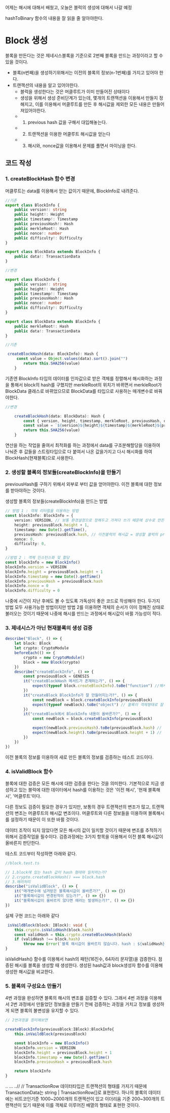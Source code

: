 어제는 해시에 대해서 배웠고, 오늘은 블럭의 생성에 대해서 나갈 예정

hashToBinary 함수의 내용을 잘 읽을 줄 알아야한다.

# Block 생성

블록을 만든다는 것은 제네시스블록을 기준으로 2번째 블록을 만드는 과정이라고 할 수 있을 것이다.

-   블록(n번째)을 생성하기위해서는 이전의 블록의 정보(n-1번째)를 가지고 있어야 한다.
-   트랜잭션의 내용을 알고 있어야한다.
    -   블럭을 생성한다는 것은 머클루트가 이미 만들어진 상태이다
    -   생성을 위해서 생성 준비단계가 있는데, 몇개의 트랜잭션을 이용해서 만들지 정해지고, 이를 이용해서 머클루트를 만든 후 해시값을 제외한 모든 내용은 만들어져있어야한다.
    -   1. previous hash 값을 구해서 대입해놓는다.
    -   2. 트랜잭션을 이용한 머클루트 해시값을 얻는다
    -   3. 해시와, nonce값을 이용해서 문제를 풀면서 마이닝을 한다.

## 코드 작성

### 1. createBlockHash 함수 변경

머클루트는 data를 이용해서 얻는 값이기 때문에, BlockInfo로 내려준다.

```ts
//기존
export class BlockInfo {
    public version!: string
    public height!: Height
    public timestamp!: Timestamp
    public previousHash!: Hash
    public merkleRoot!: Hash
    public nonce!: number
    public difficulty!: Difficulty
}

export class BlockData extends BlockInfo {
    public data!: TransactionData
}

//변경

export class BlockInfo {
    public version!: string
    public height!: Height
    public timestamp!: Timestamp
    public previousHash!: Hash
    public nonce!: number
    public difficulty!: Difficulty
}

export class BlockData extends BlockInfo {
    public merkleRoot!: Hash
    public data!: TransactionData
}
```

```ts
//기존

 createBlockHash(data: BlockInfo): Hash {
     const value = Object.values(data).sort().join("")
        return this.SHA256(value)
    }
```

기존엔 BlockInfo 타입의 데이터를 인자값으로 받은 객체를 정렬해서 해시화하는 과정을 통해서 block의 hash를 구했지만
merkleRoot의 위치가 바뀌면서 merkleRoot가 BlockData 클래스로 바뀌었으므로 BlockData를 타입으로 사용하는 매개변수로 바꿔야한다.

```ts
//변경

    createBlockHash(data: BlockData): Hash {
        const { version, height, timestamp, merkleRoot, previousHash, difficulty, nonce } = data
        const value = `${version}${height}${timestamp}${merkleRoot}${previousHash}${difficulty}${nonce}`
        return this.SHA256(value)
    }
```

연산을 하는 작업을 줄여서 최적화를 하는 과정에서 data를 구조분해할당을 이용하여 나눠준 후
값들을 스트링타입으로 다 붙여서 나온 값을가지고 다시 해시화를 하여 BlockHash(현재블록)으로 사용한다.

### 2. 생성할 블록의 정보들(createBlockInfo)을 만들기

previousHash를 구하기 위해서 외부로 부터 값을 얻어야한다.
이전 블록에 대한 정보를 받아야하는 것이다.

생성할 블록의 정보들(createBlockInfo)을 만드는 방법

```ts
// 방법 1 : 객체 리터럴을 이용하는 방법
const blockInfo: BlockInfo = {
    version: VERSION, // 보통 환경설정으로 정해두고 가져다 쓰기 때문에 상수로 만든 값을 가져오는 코드로 작성했다.
    height: previousBlock.height + 1,
    timestamp: new Date().getTime(),
    previousHash: previousBlock.hash, // 이전블럭의 해시값 = 생성할 블럭의 previousHash
    nonce: 0,
    difficulty: 0,
}
```

```ts
//방법 2 : 객체 인스턴스화 및 할당
const blockInfo = new BlockInfo()
blockInfo.version = VERSION
blockInfo.height = previousBlock.height + 1
blockInfo.timestamp = new Date().getTime()
blockInfo.previousHash = previousBlock.hash
blockInfo.nonce = 0
blockInfo.difficulty = 0
```

나중에 시간이 지난 후에도 볼 수 있도록 가독성이 좋은 코드로 작성해야 한다.
두가지 방법 모두 사용가능한 방법이지만 방법 2를 이용하면 객체의 순서가 이미 정해진 상태로 불러오는 것이기 때문에
나중에 해시를 만드는 과정에서 해시값이 바뀔 가능성이 적다.

### 3. 제네시스가 아닌 현재블록의 생성 검증

```ts
describe("Block", () => {
    let block: Block
    let crypto: CryptoModule
    beforeEach(() => {
        crypto = new CryptoModule()
        block = new Block(crypto)
    })
    describe("createBlockInfo", () => {
        const previousBlock = GENESIS
        it("createBlockHash 메서드가 존재하는가", () => {
            expect(typeof block.createBlockInfo).toBe("function") //해시를 만드는 함수가 있는지 판단
        })
        it("createBlock BlockInfo가 잘 만들어지는가?", () => {
            const newBlock = block.createBlockInfo(previousBlock)
            expect(typeof newBlock).toBe("object") // 블록이 객체형태로 잘 나오는지 판단
        })
        it("createBlock에서 BlockInfo 내용이 올바른가?", () => {
            const newBlock = block.createBlockInfo(previousBlock)

            expect(newBlock.previousHash).toBe(previousBlock.hash) // '새로운 블록의 이전 블록해시'는 '이전블록의 현재해시'와 같은지 비교
            expect(newBlock.height).toBe(previousBlock.height + 1) // 현재 블록의 높이가 이전 블록의 높이보다 1 큰지 비교
        })
    })
})
```

이전 블록의 정보를 이용하여 새로 만든 블록의 정보를 검증하는 테스트 코드이다.

### 4. isValidBlock 함수

블록에 대한 검증은 모든 해시에 대한 검증을 한다는 것을 의미한다.
기본적으로 지금 생성하고 있는 블럭에 대한 데이터에서 hash를 이용하는 것은 '이전 해시', '현재 블록해시', '머클루트'이다.

다른 정보도 검증이 필요한 경우가 있지만, 보통의 경우 트랜잭션의 변조가 많고, 트랜잭션의 변조는 머클루트의 해시값 변조이다.
머클루트와 다른 정보들을 이용하여 블록해시를 설정하기 때문이 이 또한 바뀔 것이다.

데이터 조작이 되지 않았다면 모든 해시의 값이 일치할 것이기 때문에 변조를 추적하기 위해서 검증작업을 필수이다.
검증과정에는 3가지 항목을 이용해서 이전 블록 해시값이 올바른지 판단한다.

테스트 코드부터 작성하면 아래와 같다.

```ts
//block.test.ts

// 1.block에 있는 hash 값이 hash 형태와 일치하는가?
// 2.crypto.createBlockHash() === block.hash
// 3.에러처리
describe("isValidBlock", () => {
    it("매개변수에 넘겨받은 블록해시값이 올바른가?", () => {})
    it("블록해시값이 변경된적이 있는가?", () => {})
    it("블록해시값이 올바르지 않다면 에러는 발생하는가?", () => {})
})
```

실제 구현 코드는 아래와 같다

```ts
 isVaildBlock(block: IBlock): void {
    this.crypto.isValidHash(block.hash)
    const validHash = this.crypto.createBlockHash(block)
    if (validHash !== block.hash)
        throw new Error(`블록 해시값이 올바르지 않습니다. hash : ${validHash},${block.hash}`)
}
```

isValidHash() 함수를 이용해서 hash의 패턴(16진수, 64자리 문자열)을 검증한다.
점증된 해시를 블록을 생성할 때 생성한다. 생성된 hash값과 block생성자 함수를 이용해 생성한 해시값을 비교한다.

### 5. 블록의 구성요소 만들기

4번 과정을 완성하면 블록의 해시의 변조를 검증할 수 있다.
그래서 4번 과정을 이용해서 2번 과정에서 만들었던 정보들을 만들기 전에
검증하는 과정을 거치고 정보를 생성하게 되면 블록의 불변성을 유지할 수 있다.

```ts
// 2번과정을 정리해보면

createBlockInfo(previousBlock:IBlock):BlockInfo{
    this.inVaildBlock(previousBlock)

    const blockInfo = new BlockInfo()
    blockInfo.version = VERSION
    blockInfo.height = previousBlock.height + 1
    blockInfo.timestamp = new Date().getTime()
    blockInfo.previousHash = previousBlock.hash

    return blockInfo
}
```

..
...
..//
//
TransactionRow 데이터타입은 트랜잭션의 형태를 가지기 때문에 TransactionData는 string | TransactionRow[]로 표현한다.
하나의 블록의 데이터에는 비트코인기준 1000~2000개의 트랜잭션이 있고 이더리움 기준 200~300개의 트랜잭션이 있기 때문에 이를 객체로 이루어진 배열의 형태로 표현한 것이다.
